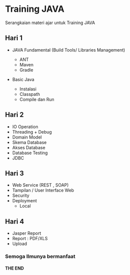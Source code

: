 # Training JAVA

Serangkaian materi ajar untuk Training JAVA


## Hari 1 ##

- JAVA Fundamental (Build Tools/ Libraries Management)
  - ANT
  - Maven
  - Gradle

- Basic Java
  - Instalasi
  - Classpath
  - Compile dan Run

## Hari 2 ##

- IO Operation
- Threading + Debug
- Domain Model
- Skema Database
- Akses Database
- Database Testing
- JDBC

## Hari 3 ##
- Web Service (REST , SOAP)
- Tampilan / User Interface Web
- Security
- Deployment
  - Local

## Hari 4 ##
- Jasper Report 
- Report : PDF/XLS
- Upload


### Semoga Ilmunya bermanfaat ###

#### THE END ####

